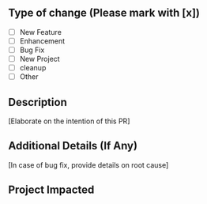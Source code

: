 ## Type of change (Please mark with [x])

- [ ] New Feature
- [ ] Enhancement
- [ ] Bug Fix
- [ ] New Project
- [ ] cleanup
- [ ] Other

## Description
[Elaborate on the intention of this PR]

## Additional Details (If Any)
[In case of bug fix, provide details on root cause]

## Project Impacted
